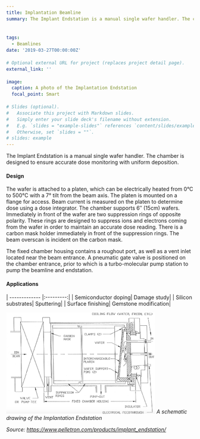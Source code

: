 ```yaml
---
title: Implantation Beamline
summary: The Implant Endstation is a manual single wafer handler. The chamber is designed to ensure accurate dose monitoring with uniform deposition.


tags:
  - Beamlines
date: '2019-03-27T00:00:00Z'

# Optional external URL for project (replaces project detail page).
external_link: ''

image:
  caption: A photo of the Implantation Endstation
  focal_point: Smart

# Slides (optional).
#   Associate this project with Markdown slides.
#   Simply enter your slide deck's filename without extension.
#   E.g. `slides = "example-slides"` references `content/slides/example-slides.md`.
#   Otherwise, set `slides = ""`.
# slides: example
---
```

The Implant Endstation is a manual single wafer handler. The chamber is designed to ensure accurate dose monitoring with uniform deposition.

#### Design

The wafer is attached to a platen, which can be electrically heated from 0°C to 500°C with a 7° tilt from the beam axis. The platen is mounted on a flange for access. Beam current is measured on the platen to determine dose using a dose integrator. The chamber supports 6″ (15cm) wafers. 
Immediately in front of the wafer are two suppression rings of opposite polarity. These rings are designed to suppress ions and electrons coming from the wafer in order to maintain an accurate dose reading. There is a carbon mask holder immediately in front of the suppression rings. The beam overscan is incident on the carbon mask.

The fixed chamber housing contains a roughout port, as well as a vent inlet located near the beam entrance. A pneumatic gate valve is positioned on the chamber entrance, prior to which is a turbo-molecular pump station to pump the beamline and endstation.

#### Applications

| ------------- |:---------:|
|<i class="fa fa-chevron-right" aria-hidden="true"></i> Semiconductor doping|<i class="fa fa-chevron-right" aria-hidden="true"></i> Damage study|
|<i class="fa fa-chevron-right" aria-hidden="true"></i> Silicon substrates|<i class="fa fa-chevron-right" aria-hidden="true"></i> Sputtering|
|<i class="fa fa-chevron-right" aria-hidden="true"></i> Surface finishing|<i class="fa fa-chevron-right" aria-hidden="true"></i> Gemstone modification|


![[Schematic view]](./implantation2.png)
*A schematic drawing of the Implantation Endstation*

*Source: https://www.pelletron.com/products/implant_endstation/*

